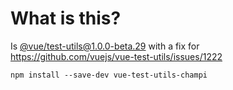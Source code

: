 # What is this?
Is [@vue/test-utils@1.0.0-beta.29](https://github.com/vuejs/vue-test-utils) with a fix for https://github.com/vuejs/vue-test-utils/issues/1222

```
npm install --save-dev vue-test-utils-champi
```


